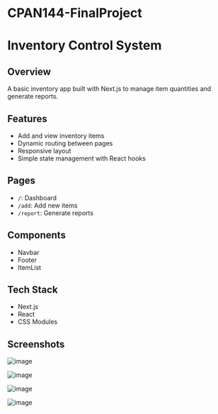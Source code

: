 # CPAN144-FinalProject
# Inventory Control System

## Overview
A basic inventory app built with Next.js to manage item quantities and generate reports.

## Features
- Add and view inventory items
- Dynamic routing between pages
- Responsive layout
- Simple state management with React hooks

## Pages
- `/`: Dashboard
- `/add`: Add new items
- `/report`: Generate reports

## Components
- Navbar
- Footer
- ItemList

## Tech Stack
- Next.js
- React
- CSS Modules

## Screenshots
![image](https://github.com/user-attachments/assets/262ab53c-be13-4fcb-b5fb-5ba801908fe5)

![image](https://github.com/user-attachments/assets/2a11c0a5-3dee-4d49-a777-bd326ad7d45f)

![image](https://github.com/user-attachments/assets/1e4b43d0-73d6-473c-bf91-40365ad047be)

![image](https://github.com/user-attachments/assets/efed476a-5959-42d2-ba83-8d0ad9568933)



